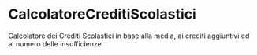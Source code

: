 # CalcolatoreCreditiScolastici
Calcolatore dei Crediti Scolastici in base alla media, ai crediti aggiuntivi ed al numero delle insufficienze
